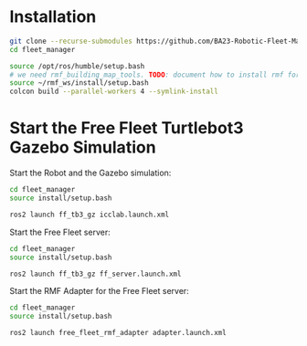 # Installation

```bash
git clone --recurse-submodules https://github.com/BA23-Robotic-Fleet-Management/fleet_manager.git
cd fleet_manager

source /opt/ros/humble/setup.bash
# we need rmf_building_map_tools. TODO: document how to install rmf for our use case
source ~/rmf_ws/install/setup.bash
colcon build --parallel-workers 4 --symlink-install
```

# Start the Free Fleet Turtlebot3 Gazebo Simulation

Start the Robot and the Gazebo simulation:
```bash
cd fleet_manager
source install/setup.bash

ros2 launch ff_tb3_gz icclab.launch.xml
```

Start the Free Fleet server:
```bash
cd fleet_manager
source install/setup.bash

ros2 launch ff_tb3_gz ff_server.launch.xml
```

Start the RMF Adapter for the Free Fleet server:
```bash
cd fleet_manager
source install/setup.bash

ros2 launch free_fleet_rmf_adapter adapter.launch.xml
```
